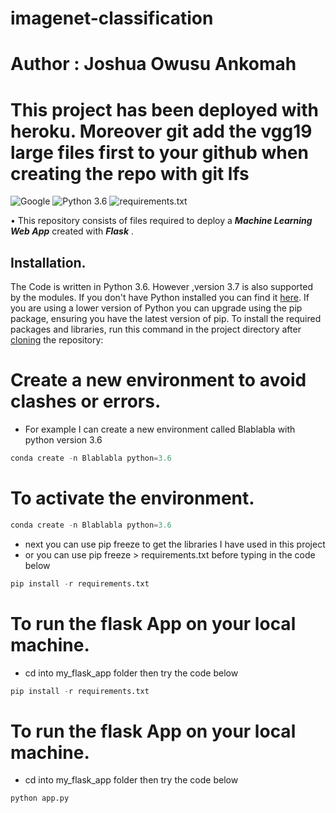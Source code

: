 # imagenet-classification
# Author : Joshua Owusu Ankomah

# This project has been deployed with heroku. Moreover git add the vgg19 large files first to your github when creating the repo with git lfs

![Google](https://img.shields.io/badge/Images_From-Google-blue.svg) ![Python 3.6](https://img.shields.io/badge/Python-3.6-brightgreen.svg) ![requirements.txt](https://img.shields.io/badge/Library-requirements.txt-orange.svg)

• This repository consists of files required to deploy a ___Machine Learning Web App___ created with ___Flask___ .



## Installation.
The Code is written in Python 3.6. However ,version 3.7 is also supported by the modules. 
If you don't have Python installed you can find it [here](https://www.python.org/downloads/). If you are using a lower version of Python you can upgrade using the pip package, ensuring you have the latest version of pip. To install the required packages and libraries, run this command in the project directory after [cloning](https://www.howtogeek.com/451360/how-to-clone-a-github-repository/) the repository:



# Create a new environment to avoid clashes or errors.


+ For example I can create a new environment called Blablabla with python version 3.6

```python
conda create -n Blablabla python=3.6
```

# To activate the environment.

```python
conda create -n Blablabla python=3.6
```

+ next you can use pip freeze to get the libraries I have used in this project
+ or you can use pip freeze > requirements.txt before typing in the code below

```python
pip install -r requirements.txt
```

# To run the flask App on your local machine.
+ cd into my_flask_app folder then try the code below

```python
pip install -r requirements.txt
```

# To run the flask App on your local machine.
+ cd into my_flask_app folder then try the code below

```python
python app.py
```
